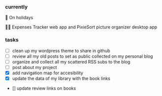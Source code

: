 ### currently

🌴 On holidays

👩‍💻 Expenses Tracker web app and PixieSort picture organizer desktop app

### tasks
- [ ] clean up my wordpress theme to share in github
- [ ] review all my old posts to set as public collected on my personal blog
- [ ] organize and collect all my scattered RSS subs to the blog
- [ ] post about my project
- [x] add navigation map for accesibility
- [x] update the data of my library with the book links
- [] update review links on books 